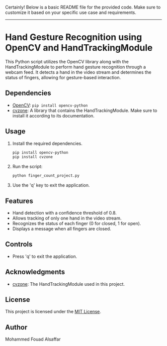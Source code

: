 Certainly! Below is a basic README file for the provided code. Make sure to customize it based on your specific use case and requirements.

---

# Hand Gesture Recognition using OpenCV and HandTrackingModule

This Python script utilizes the OpenCV library along with the HandTrackingModule to perform hand gesture recognition through a webcam feed. It detects a hand in the video stream and determines the status of fingers, allowing for gesture-based interaction.

## Dependencies

- [OpenCV](https://pypi.org/project/opencv-python/): `pip install opencv-python`
- [cvzone](https://github.com/cvzone/cvzone): A library that contains the HandTrackingModule. Make sure to install it according to its documentation.

## Usage

1. Install the required dependencies.

    ```bash
    pip install opencv-python
    pip install cvzone
    ```

2. Run the script:

    ```bash
    python finger_count_project.py
    ```

3. Use the 'q' key to exit the application.

## Features

- Hand detection with a confidence threshold of 0.8.
- Allows tracking of only one hand in the video stream.
- Recognizes the status of each finger (0 for closed, 1 for open).
- Displays a message when all fingers are closed.

## Controls

- Press 'q' to exit the application.

## Acknowledgments

- [cvzone](https://github.com/cvzone/cvzone): The HandTrackingModule used in this project.

## License

This project is licensed under the [MIT License](LICENSE).

## Author

Mohammed Fouad Alsaffar
